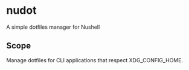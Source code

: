 # nudot
A simple dotfiles manager for Nushell

## Scope
Manage dotfiles for CLI applications that respect XDG_CONFIG_HOME.
